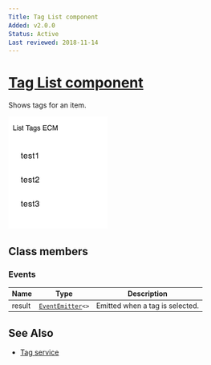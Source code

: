 ```yaml
---
Title: Tag List component
Added: v2.0.0
Status: Active
Last reviewed: 2018-11-14
---
```


# [Tag List component](../../../lib/content-services/tag/tag-list.component.ts "Defined in tag-list.component.ts")

Shows tags for an item.

![Custom columns](../../docassets/images/tag2.png)

## Class members

### Events

| Name | Type | Description |
| ---- | ---- | ----------- |
| result | [`EventEmitter`](https://angular.io/api/core/EventEmitter)`<>` | Emitted when a tag is selected. |

## See Also

-   [Tag service](../services/tag.service.md)
